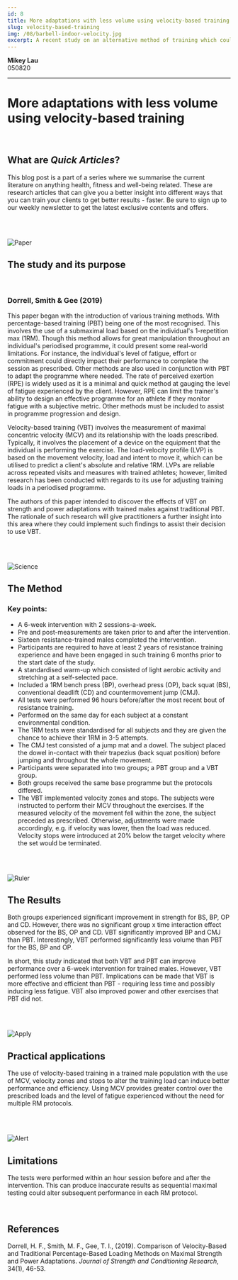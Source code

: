 ```yaml
---
id: 8
title: More adaptations with less volume using velocity-based training
slug: velocity-based-training
img: /08/barbell-indoor-velocity.jpg
excerpt: A recent study on an alternative method of training which could increase adaptations with less training volume.
---
```


**Mikey Lau**  
050820

---

# More adaptations with less volume using velocity-based training

<br>

## What are *Quick Articles*?

This blog post is a part of a series where we summarise the current literature on anything health, fitness and well-being related. These are research articles that can give you a better insight into different ways that you can train your clients to get better results - faster. Be sure to sign up to our weekly newsletter to get the latest exclusive contents and offers.

<br><br>

![Paper](/blog-img/quick-articles/purpose.svg)

## The study and its purpose

<br>

### Dorrell, Smith & Gee (2019)

This paper began with the introduction of various training methods. With percentage-based training (PBT) being one of the most recognised. This involves the use of a submaximal load based on the individual's 1-repetition max (1RM). Though this method allows for great manipulation throughout an individual's periodised programme, it could present some real-world limitations. For instance, the individual's level of fatigue, effort or commitment could directly impact their performance to complete the session as prescribed. Other methods are also used in conjunction with PBT to adapt the programme where needed. The rate of perceived exertion (RPE) is widely used as it is a minimal and quick method at gauging the level of fatigue experienced by the client. However, RPE can limit the trainer's ability to design an effective programme for an athlete if they monitor fatigue with a subjective metric. Other methods must be included to assist in programme progression and design.

Velocity-based training (VBT) involves the measurement of maximal concentric velocity (MCV) and its relationship with the loads prescribed. Typically, it involves the placement of a device on the equipment that the individual is performing the exercise. The load-velocity profile (LVP) is based on the movement velocity, load and intent to move it, which can be utilised to predict a client's absolute and relative 1RM. LVPs are reliable across repeated visits and measures with trained athletes; however, limited research has been conducted with regards to its use for adjusting training loads in a periodised programme.

The authors of this paper intended to discover the effects of VBT on strength and power adaptations with trained males against traditional PBT. The rationale of such research will give practitioners a further insight into this area where they could implement such findings to assist their decision to use VBT.

<br><br>

![Science](/blog-img/quick-articles/methods.svg)

## The Method

### Key points:

- A 6-week intervention with 2 sessions-a-week.
- Pre and post-measurements are taken prior to and after the intervention.
- Sixteen resistance-trained males completed the intervention.
- Participants are required to have at least 2 years of resistance training experience and have been engaged in such training 6 months prior to the start date of the study.
- A standardised warm-up which consisted of light aerobic activity and stretching at a self-selected pace.
- Included a 1RM bench press (BP), overhead press (OP), back squat (BS), conventional deadlift (CD) and countermovement jump (CMJ).
- All tests were performed 96 hours before/after the most recent bout of resistance training.
- Performed on the same day for each subject at a constant environmental condition.
- The 1RM tests were standardised for all subjects and they are given the chance to achieve their 1RM in 3-5 attempts.
- The CMJ test consisted of a jump mat and a dowel. The subject placed the dowel in-contact with their trapezius (back squat position) before jumping and throughout the whole movement.
- Participants were separated into two groups; a PBT group and a VBT group.
- Both groups received the same base programme but the protocols differed.
- The VBT implemented velocity zones and stops. The subjects were instructed to perform their MCV throughout the exercises. If the measured velocity of the movement fell within the zone, the subject preceded as prescribed. Otherwise, adjustments were made accordingly, e.g. if velocity was lower, then the load was reduced. Velocity stops were introduced at 20% below the target velocity where the set would be terminated.

<br><br>

![Ruler](/blog-img/quick-articles/results.svg)

## The Results

Both groups experienced significant improvement in strength for BS, BP, OP and CD. However, there was no significant group x time interaction effect observed for the BS, OP and CD. VBT significantly improved BP and CMJ than PBT. Interestingly, VBT performed significantly less volume than PBT for the BS, BP and OP.

In short, this study indicated that both VBT and PBT can improve performance over a 6-week intervention for trained males. However, VBT performed less volume than PBT. Implications can be made that VBT is more effective and efficient than PBT - requiring less time and possibly inducing less fatigue. VBT also improved power and other exercises that PBT did not.

<br><br>

![Apply](/blog-img/quick-articles/application.svg)

## Practical applications

The use of velocity-based training in a trained male population with the use of MCV, velocity zones and stops to alter the training load can induce better performance and efficiency. Using MCV provides greater control over the prescribed loads and the level of fatigue experienced without the need for multiple RM protocols.

<br><br>

![Alert](/blog-img/quick-articles/limitations.svg)

## Limitations

The tests were performed within an hour session before and after the intervention. This can produce inaccurate results as sequential maximal testing could alter subsequent performance in each RM protocol.

<br>

## References

Dorrell, H. F., Smith, M. F., Gee, T. I., (2019). Comparison of Velocity-Based and Traditional Percentage-Based Loading Methods on Maximal Strength and Power Adaptations. *Journal of Strength and Conditioning Research*, 34(1), 46-53.
